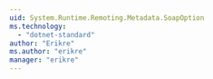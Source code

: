 ```yaml
---
uid: System.Runtime.Remoting.Metadata.SoapOption
ms.technology: 
  - "dotnet-standard"
author: "Erikre"
ms.author: "erikre"
manager: "erikre"
---
```

